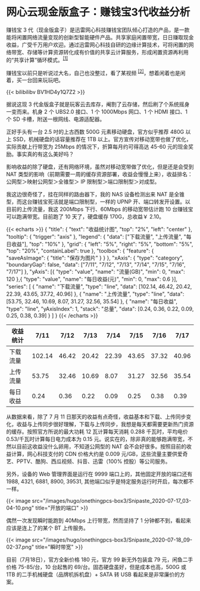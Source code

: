 # 网心云现金版盒子：赚钱宝3代收益分析


赚钱宝 3 代（现金版盒子）是迅雷网心科技赚钱宝团队倾心打造的产品，是一款能将闲置网络流量变现的创新型智能硬件产品。共享家庭闲置带宽，日日赚取现金收益，广受千万用户欢迎。通过迅雷网心科技自研的边缘计算技术，可将闲置的网络带宽、存储等计算资源转化成有价值的共享云计算服务，形成闲置资源再利用的“共享计算”循环模式。<sup>[[1]](https://box.onethingpcs.com/products/wxy-cash-box/)</sup>

<!--more-->

赚钱宝以前只是听说过大名，自己也没整过，看了某视频 <sup>[[2]](https://www.bilibili.com/video/BV1HD4y1Q7Z2)</sup>，想着闲着也是闲着，买一台回来玩玩吧。

{{< bilibilibv BV1HD4y1Q7Z2 >}}

据说这现 3 代金版盒子就是玩客云去库存，阉割了云存储，然后刷了个系统摇身一变而来。机身 2 个 UBS2.0 接口、1 个 1000Mbps 网口、1 个 HDMI 接口、1 个 SD 卡槽，附送一根网线、电源适配器。

正好手头有一台 2.5 吋的上古西数 500G 元素移动硬盘，官方似乎推荐 480G 以上 SSD，机械硬盘的话容量推荐在 1TB 以上。官方宣传对移动宽带也做了优化，实际贡献上行带宽为 25Mbps 的情况下，折算每月约可得高达 45-60 元的现金奖励。事实真的有这么美好吗？

影响收益的除了硬盘，还有网络环境，虽然对移动宽带做了优化，但是还是会受到 NAT 类型的影响（前期需要一周的缓存资源部署，收益会慢慢上来），收益排名：公网型＞映射公网型＞全锥型＞ IP 限制型＞端口限制型＞对成型。

我这边很奇怪了，挂在同样的路由器下，我的 NAS 设备检测出来 NAT 是全锥型，而这台赚钱宝死活就是端口限制型，一样的 UPNP 开、端口转发开设置。以目前的上传流量，我这 200Mbps 下行、60Mbps 的移动宽带估计跑 10 台赚钱宝可以跑满带宽。目前跑了 10 天了，硬盘缓存 170G，总收益￥ 2.10。

{{< echarts >}}
{
"title": {
"text": "收益统计图",
"top": "2%",
"left": "center"
},
"tooltip": {
"trigger": "axis"
},
"legend": {
"data": ["下载流量", "上传流量", "每日收益"],
"top": "10%"
},
"grid": {
"left": "5%",
"right": "5%",
"bottom": "5%",
"top": "20%",
"containLabel": true
},
"toolbox": {
"feature": {
"saveAsImage": {
"title": "保存为图片"
}
}
},
"xAxis": {
"type": "category",
"boundaryGap": false,
"data": ["7/11", "7/12", "7/13", "7/14", "7/15", "7/16", "7/17"]
},
"yAxis": [{
"type": "value",
"name": "流量(GB)",
"min": 0,
"max": 120
},{
"type": "value",
"name": "每日收益(元)",
"min": 0,
"max": 0.6
}],
"series": [
{
"name": "下载流量",
"type": "line",
"data": [102.14, 46.42, 20.42, 22.39, 43.65, 37.72, 40.96]
},
{
"name": "上传流量",
"type": "line",
"data": [53.75, 32.46, 10.69, 8.07, 31.27, 32.56, 35.54]
},
{
"name": "每日收益",
"type": "line",
"yAxisIndex": 1,
"stack": "总量",
"data": [0.24, 0.36, 0.22, 0.09, 0.25, 0.38, 0.39]
}
]
}
{{< /echarts >}}

| 收益统计 | 7/11    | 7/12   | 7/13   | 7/14   | 7/15   | 7/16   | 7/17   |
| -------- | ------- | ------ | ------ | ------ | ------ | ------ | ------ |
| 下载流量 | 102\.14 | 46\.42 | 20\.42 | 22\.39 | 43\.65 | 37\.32 | 40\.96 |
| 上传流量 | 53\.75  | 32\.46 | 10\.69 | 8\.07  | 31\.27 | 32\.56 | 35\.54 |
| 每日收益 | 0\.24   | 0\.36  | 0\.22  | 0\.09  | 0\.25  | 0\.38  | 0\.39  |

从数据来看，除了 7 月 11 日那天的收益有点奇怪，收益基本和下载、上传同步变化，收益与上传同步很好理解，下载与上传同步，我想是每天都需要更新热门资源的缓存。按照官方所说的最大功耗 12 瓦计算每天消耗 0.288 千瓦时，平均电价 0.53/千瓦时计算每日电力成本为 0.15 元。说实在的，除非真的能够跑满带宽，不然以目前这收益没什么卵用，不知道公网型的 NAT 会不会好很多。按照目前的收益计算，网心科技支付的 CDN 价格大约是 0.009 元/GB，这些流量主要供爱奇艺、PPTV、酷狗、西瓜视频、抖音、迅雷（100% 控股）等公司服务。

另外，设备的 Web 管理界面是运行在 9999 端口上的，其他固定开放的端口还有 1988, 4321, 6881, 8900, 39531, 其他端口似乎是特定服务运行时开启，每次都不一样。

{{< image src="/images/hugo/onethingpcs-box3/Snipaste_2020-07-17_03-04-10.png" title="开放的端口" >}}

偶然一次发现瞬时能跑到 40Mbps 上行带宽，然而坚持了 1 分钟都不到，看起来应该是连上了的某个 BT 上传服务。

{{< image src="/images/hugo/onethingpcs-box3/Snipaste_2020-07-18_09-02-37.png" title="瞬时带宽" >}}

目前（7月18日），官方全新价格 180 元，官方 99 新无外包装盒 79 元，闲鱼二手价格 75-85/台，10 台起售的 69/台。固态硬盘虽好，但是成本也高，500G 或 1TB 的二手机械硬盘（品牌机拆机盘）+ SATA 转 USB 看起来是非常廉价的方案。

